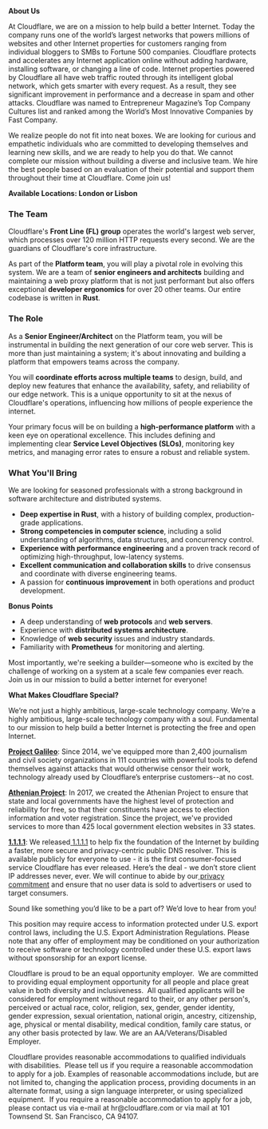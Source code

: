 <div class="content-intro">
	<div><strong>About Us</strong></div>
	<div>
		<p>At Cloudflare, we are on a mission to help build a better Internet. Today the company runs one of the world’s largest networks that powers millions of websites and other Internet properties for customers ranging from individual bloggers to SMBs to Fortune 500 companies. Cloudflare protects and accelerates any Internet application online without adding hardware, installing software, or changing a line of code. Internet properties powered by Cloudflare all have web traffic routed through its intelligent global network, which gets smarter with every request. As a result, they see significant improvement in performance and a decrease in spam and other attacks. Cloudflare was named to Entrepreneur Magazine’s Top Company Cultures list and ranked among the World’s Most Innovative Companies by Fast Company.&nbsp;</p>
		<p><span style="font-weight: 400;">We realize people do not fit into neat boxes. We are looking for curious and empathetic individuals who are committed to developing themselves and learning new skills, and we are ready to help you do that. We cannot complete our mission without building a diverse and inclusive team. We hire the best people based on an evaluation of their potential and support them throughout their time at Cloudflare. Come join us!&nbsp;</span></p>
	</div>
</div>
<p><strong>Available Locations: London or Lisbon</strong></p>
<h3><strong>The Team</strong></h3>
<p>Cloudflare's <strong>Front Line (FL) group</strong> operates the world's largest web server, which processes over 120 million HTTP requests every second. We are the guardians of Cloudflare's core infrastructure.</p>
<p>As part of the <strong>Platform team</strong>, you will play a pivotal role in evolving this system. We are a team of <strong>senior engineers and architects</strong> building and maintaining a web proxy platform that is not just performant but also offers exceptional <strong>developer ergonomics</strong> for over 20 other teams. Our entire codebase is written in <strong>Rust</strong>.</p>
<h3><strong>The Role</strong></h3>
<p>As a <strong>Senior Engineer/Architect</strong> on the Platform team, you will be instrumental in building the next generation of our core web server. This is more than just maintaining a system; it's about innovating and building a platform that empowers teams across the company.</p>
<p>You will <strong>coordinate efforts across multiple teams</strong> to design, build, and deploy new features that enhance the availability, safety, and reliability of our edge network. This is a unique opportunity to sit at the nexus of Cloudflare's operations, influencing how millions of people experience the internet.</p>
<p>Your primary focus will be on building a <strong>high-performance platform</strong> with a keen eye on operational excellence. This includes defining and implementing clear <strong>Service Level Objectives (SLOs)</strong>, monitoring key metrics, and managing error rates to ensure a robust and reliable system.</p>
<h3><strong>What You'll Bring</strong></h3>
<p>We are looking for seasoned professionals with a strong background in software architecture and distributed systems.</p>
<ul>
	<li><strong>Deep expertise in Rust</strong>, with a history of building complex, production-grade applications.</li>
	<li><strong>Strong competencies in computer science</strong>, including a solid understanding of algorithms, data structures, and concurrency control.</li>
	<li><strong>Experience with performance engineering</strong> and a proven track record of optimizing high-throughput, low-latency systems.</li>
	<li><strong>Excellent communication and collaboration skills</strong> to drive consensus and coordinate with diverse engineering teams.</li>
	<li>A passion for <strong>continuous improvement</strong> in both operations and product development.</li>
</ul>
<p><strong>Bonus Points</strong></p>
<ul>
	<li>A deep understanding of <strong>web protocols</strong> and <strong>web servers</strong>.</li>
	<li>Experience with <strong>distributed systems architecture</strong>.</li>
	<li>Knowledge of <strong>web security</strong> issues and industry standards.</li>
	<li>Familiarity with <strong>Prometheus</strong> for monitoring and alerting.</li>
</ul>
<p>Most importantly, we're seeking a builder—someone who is excited by the challenge of working on a system at a scale few companies ever reach. Join us in our mission to build a better internet for everyone!</p>
<div class="content-conclusion">
	<p><strong>What Makes Cloudflare Special?</strong></p>
	<p><span style="font-weight: 400;">We’re not just a highly ambitious, large-scale technology company. We’re a highly ambitious, large-scale technology company with a soul. Fundamental to our mission to help build a better Internet is protecting the free and open Internet.</span></p>
	<p><a href="https://blog.cloudflare.com/protecting-free-expression-online/"><strong>Project Galileo</strong></a><span style="font-weight: 400;">: Since 2014, we've equipped more than 2,400 journalism and civil society organizations in 111 countries with powerful tools to defend themselves against attacks that would otherwise censor their work, technology already used by Cloudflare’s enterprise customers--at no cost.</span></p>
	<p><strong><a href="https://www.cloudflare.com/athenian/">Athenian Project</a></strong><span style="font-weight: 400;">: In 2017, we created the Athenian Project to ensure that state and local governments have the highest level of protection and reliability for free, so that their constituents have access to election information and voter registration. Since the project, we've provided services to more than 425 local government election websites in 33 states.</span></p>
	<p><a href="https://1.1.1.1/"><strong>1.1.1.1</strong></a><span style="font-weight: 400;">: We released</span><a href="https://1.1.1.1/"> <span style="font-weight: 400;">1.1.1.1</span></a><span style="font-weight: 400;"> to help fix the foundation of the Internet by building a faster, more secure and privacy-centric public DNS resolver. This is available publicly for everyone to use - it is the first consumer-focused service Cloudflare has ever released. Here’s the deal - we don’t store client IP addresses never, ever. We will continue to abide by our</span><a href="https://developers.cloudflare.com/1.1.1.1/privacy/public-dns-resolver"> privacy commitment</a><span style="font-weight: 400;"> and ensure that no user data is sold to advertisers or used to target consumers.</span></p>
	<p><span style="font-weight: 400;">Sound like something you’d like to be a part of? We’d love to hear from you!</span></p>
	<p><span style="font-weight: 400;">This position may require access to information protected under U.S. export control laws, including the U.S. Export Administration Regulations. Please note that any offer of employment may be conditioned on your authorization to receive software or technology controlled under these U.S. export laws without sponsorship for an export license.</span></p>
	<p><span style="font-weight: 400;">Cloudflare is proud to be an equal opportunity employer. &nbsp;We are committed to providing equal employment opportunity for all people and place great value in both diversity and inclusiveness. &nbsp;All qualified applicants will be considered for employment without regard to their, or any other person's, perceived or actual</span> <span style="font-weight: 400;">race, color, religion, sex, gender, gender identity, gender expression, sexual orientation, national origin, ancestry, citizenship, age, physical or mental disability, medical condition, family care status, or any other basis protected by law. </span><span style="font-weight: 400;">We are an AA/Veterans/Disabled Employer.</span></p>
	<p><span style="font-weight: 400;">Cloudflare provides reasonable accommodations to qualified individuals with disabilities. &nbsp;Please tell us if you require a reasonable accommodation to apply for a job. Examples of reasonable accommodations include, but are not limited to, changing the application process, providing documents in an alternate format, using a sign language interpreter, or using specialized equipment. &nbsp;If you require a reasonable accommodation to apply for a job, please contact us via e-mail at </span><span style="font-weight: 400;">hr@cloudflare.com</span><span style="font-weight: 400;"> or via mail at 101 Townsend St. San Francisco, CA 94107.</span></p>
</div>